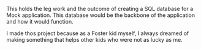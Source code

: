 This holds the leg work and the outcome of 
creating a SQL database for a Mock application.
This database would be the backbone of the
application and how it would function.

I made thos project because as a Foster kid
myself, I always dreamed of making something
that helps other kids who were not as lucky
as me.
